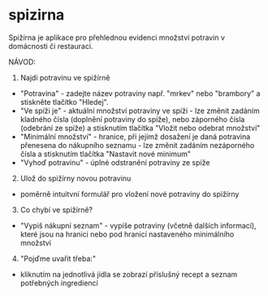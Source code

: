 # spizirna
Spižírna je aplikace pro přehlednou evidenci množství potravin v domácnosti či restauraci.

NÁVOD:
1) Najdi potravinu ve spižírně
  - "Potravina" - zadejte název potraviny např. "mrkev" nebo "brambory" a stiskněte tlačítko "Hledej".
  - "Ve spíži je" - aktuální množství potraviny ve spíži
                  - lze změnit zadáním kladného čísla (doplnění potraviny do spíže), nebo záporného čísla (odebrání ze spíže) a stisknutím tlačítka "Vložit nebo odebrat    množství"
  - "Minimální množství" - hranice, při jejímž dosažení je daná potravina přenesena do nákupního seznamu
                         - lze změnit zadáním nezáporného čísla a stisknutím tlačítka "Nastavit nové minimum"
  - "Vyhoď potravinu" - úplné odstranění potraviny ze spíže
  
 2) Ulož do spižírny novou potravinu
  - poměrně intuitvní formulář pro vložení nové potraviny do spižírny
   
 3) Co chybí ve spižírně?
  - "Vypiš nákupní seznam" - vypíše potraviny (včetně dalších informací), které jsou na hranici nebo pod hranicí nastaveného minimálního množství

 4) "Pojďme uvařit třeba:"
  - kliknutím na jednotlivá jídla se zobrazí příslušný recept a seznam potřebných ingrediencí

